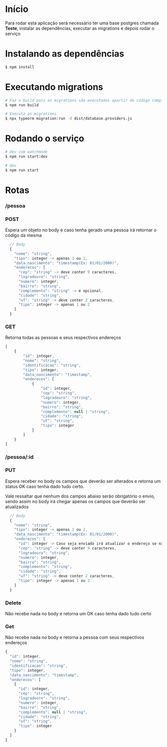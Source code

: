 # Início
Para rodar esta aplicação será necessário ter uma base postgres chamada <b>Teste</b>, instalar as dependências, executar as migrations e depois rodar o serviço 

# Instalando as dependências
```bash
$ npm install
```

# Executando migrations
```bash
# Faz o build pois as migrations são executadas apartir do código compilado
$ npm run build

# Executa as migrations
$ npx typeorm migration:run -d dist/database.providers.js
```

# Rodando o serviço
```bash 
# dev com watchmode
$ npm run start:dev

# dev
$ npm run start

```
# Rotas

### /pessoa
### POST
Espera um objeto no body e caso tenha gerado uma pessoa irá retornar o código da mesma
```js
  // Body
  {
    "nome": "string",
    "tipo": integer -> apenas 1 ou 2,
    "data_nascimento": "timestamp(Ex: 01/01/2000)",
    "enderecos": [
      "cep": "string" -> deve conter 9 caracteres,
      "logradouro": "string",
      "numero": integer,
      "bairro": "string",
      "complemento": "string" -> é opcional,
      "cidade": "string",
      "uf": "string" -> deve conter 2 caracteres,
      "tipo": integer -> apenas 1 ou 2
    ]
  }
```

### GET
Retorna todas as pessoas e seus respectivos endereços
```js
[
	{
		"id": integer,
		"nome": "string",
		"identificacao": "string",
		"tipo": integer,
		"data_nascimento": "timestamp",
		"enderecos": [
			{
				"id": integer,
				"cep": "string",
				"logradouro": "string",
				"numero": integer,
				"bairro": "string",
				"complemento": null | "string",
				"cidade": "string",
				"uf": "string",
				"tipo": integer
			}
		]
	}
]
```

### /pessoa/:id
### PUT
Espera receber no body os campos que deverão ser alterados e retorna um status OK caso tenha dado tudo certo.

<p>Vale ressaltar que nenhum dos campos abaixo serão obrigatório o envio, sendo assim no body irá chegar apenas os campos que deverão ser atualizados
</p>

```js
  // Body
  {
    "nome": "string",
    "tipo": integer -> apenas 1 ou 2,
    "data_nascimento": "timestamp(Ex: 01/01/2000)",
    "enderecos": [
      "id": integer -> Caso seja enviado irá atualizar o endereço se não irá criar
      "cep": "string" -> deve conter 9 caracteres,
      "logradouro": "string",
      "numero": integer,
      "bairro": "string",
      "complemento": "string",
      "cidade": "string",
      "uf": "string" -> deve conter 2 caracteres,
      "tipo": integer -> apenas 1 ou 2
    ]
  }
```

### Delete
Não recebe nada no body e retorna um OK caso tenha dado tudo certo

### Get
Não recebe nada no body e retorna a pessoa com seus respectivos endereços
```js
{
  "id": integer,
  "nome": "string",
  "identificacao": "string",
  "tipo": integer,
  "data_nascimento": "timestamp",
  "enderecos": [
    {
      "id": integer,
      "cep": "string",
      "logradouro": "string",
      "numero": integer,
      "bairro": "string",
      "complemento": null | "string",
      "cidade": "string",
      "uf": "string",
      "tipo": integer
    }
  ]
}
```
